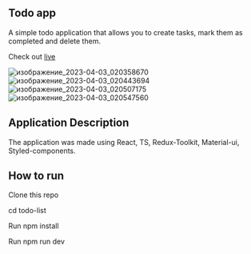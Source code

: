 ## Todo app
A simple todo application that allows you to create tasks, mark them as completed and delete them.

Check out [live](https://todo-list-imperfect-spectrum.vercel.app/)

![изображение_2023-04-03_020358670](https://user-images.githubusercontent.com/55977481/229383797-e4f656aa-9a37-4d1b-a07c-8eb74ef5b3ef.png)
![изображение_2023-04-03_020443694](https://user-images.githubusercontent.com/55977481/229383817-cd32a44d-ee27-4cfd-8c9f-111976f8a87d.png)
![изображение_2023-04-03_020507175](https://user-images.githubusercontent.com/55977481/229383833-cf7b7c18-79cd-4825-9f27-d971ea1c163e.png)
![изображение_2023-04-03_020547560](https://user-images.githubusercontent.com/55977481/229383860-4c55249b-6972-4491-b334-3e4f3caf3879.png)


## Application Description
The application was made using React, TS, Redux-Toolkit, Material-ui, Styled-components.

## How to run

Clone this repo

cd todo-list

Run npm install

Run npm run dev
